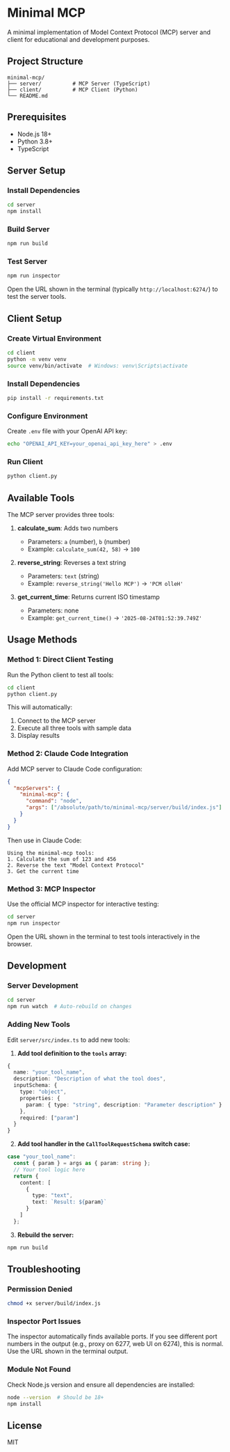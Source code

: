 # Minimal MCP

A minimal implementation of Model Context Protocol (MCP) server and client for
educational and development purposes.

## Project Structure

```
minimal-mcp/
├── server/          # MCP Server (TypeScript)
├── client/          # MCP Client (Python)
└── README.md
```

## Prerequisites

- Node.js 18+
- Python 3.8+
- TypeScript

## Server Setup

### Install Dependencies

```bash
cd server
npm install
```

### Build Server

```bash
npm run build
```

### Test Server

```bash
npm run inspector
```

Open the URL shown in the terminal (typically `http://localhost:6274/`) to test
the server tools.

## Client Setup

### Create Virtual Environment

```bash
cd client
python -m venv venv
source venv/bin/activate  # Windows: venv\Scripts\activate
```

### Install Dependencies

```bash
pip install -r requirements.txt
```

### Configure Environment

Create `.env` file with your OpenAI API key:

```bash
echo "OPENAI_API_KEY=your_openai_api_key_here" > .env
```

### Run Client

```bash
python client.py
```

## Available Tools

The MCP server provides three tools:

1. **calculate_sum**: Adds two numbers
   - Parameters: `a` (number), `b` (number)
   - Example: `calculate_sum(42, 58)` → `100`

2. **reverse_string**: Reverses a text string
   - Parameters: `text` (string)
   - Example: `reverse_string('Hello MCP')` → `'PCM olleH'`

3. **get_current_time**: Returns current ISO timestamp
   - Parameters: none
   - Example: `get_current_time()` → `'2025-08-24T01:52:39.749Z'`

## Usage Methods

### Method 1: Direct Client Testing

Run the Python client to test all tools:

```bash
cd client
python client.py
```

This will automatically:

1. Connect to the MCP server
2. Execute all three tools with sample data
3. Display results

### Method 2: Claude Code Integration

Add MCP server to Claude Code configuration:

```json
{
  "mcpServers": {
    "minimal-mcp": {
      "command": "node",
      "args": ["/absolute/path/to/minimal-mcp/server/build/index.js"]
    }
  }
}
```

Then use in Claude Code:

```
Using the minimal-mcp tools:
1. Calculate the sum of 123 and 456
2. Reverse the text "Model Context Protocol"
3. Get the current time
```

### Method 3: MCP Inspector

Use the official MCP inspector for interactive testing:

```bash
cd server
npm run inspector
```

Open the URL shown in the terminal to test tools interactively in the browser.

## Development

### Server Development

```bash
cd server
npm run watch  # Auto-rebuild on changes
```

### Adding New Tools

Edit `server/src/index.ts` to add new tools:

1. **Add tool definition to the `tools` array:**

```typescript
{
  name: "your_tool_name",
  description: "Description of what the tool does",
  inputSchema: {
    type: "object",
    properties: {
      param: { type: "string", description: "Parameter description" }
    },
    required: ["param"]
  }
}
```

2. **Add tool handler in the `CallToolRequestSchema` switch case:**

```typescript
case "your_tool_name":
  const { param } = args as { param: string };
  // Your tool logic here
  return {
    content: [
      {
        type: "text",
        text: `Result: ${param}`
      }
    ]
  };
```

3. **Rebuild the server:**

```bash
npm run build
```

## Troubleshooting

### Permission Denied

```bash
chmod +x server/build/index.js
```

### Inspector Port Issues

The inspector automatically finds available ports. If you see different port
numbers in the output (e.g., proxy on 6277, web UI on 6274), this is normal. Use
the URL shown in the terminal output.

### Module Not Found

Check Node.js version and ensure all dependencies are installed:

```bash
node --version  # Should be 18+
npm install
```

## License

MIT
